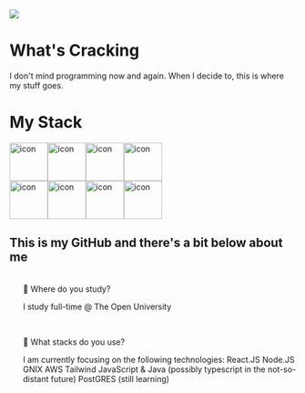 <div class="sauced">
<img src="https://capsule-render.vercel.app/api?type=venom&height=200&color=0089c5&text=Welcome%20To%20My%20Github&fontColor=c1c1c1&fontSize=50&animation=fadeIn&descAlign=56">
<h1>What's Cracking</h1>
I don't mind programming now and again. When I decide to, this is where my stuff goes.
<br>

  <H1> My Stack </H1>
  <div style="display: flex; align-items: flex-start;"><img src="https://techstack-generator.vercel.app/js-icon.svg" alt="icon" width="67" height="67" /><img src="https://techstack-generator.vercel.app/nginx-icon.svg" alt="icon" width="67" height="67" /><img src="https://techstack-generator.vercel.app/mysql-icon.svg" alt="icon" width="67" height="67" /><img src="https://techstack-generator.vercel.app/java-icon.svg" alt="icon" width="67" height="67" /></div><div style="display: flex; align-items: flex-start;"><img src="https://techstack-generator.vercel.app/github-icon.svg" alt="icon" width="67" height="67" /><img src="https://techstack-generator.vercel.app/restapi-icon.svg" alt="icon" width="67" height="67" /><img src="https://techstack-generator.vercel.app/docker-icon.svg" alt="icon" width="67" height="67" /><img src="https://techstack-generator.vercel.app/aws-icon.svg" alt="icon" width="67" height="67" /></div>
<h2 class="saucier">This is my GitHub and there's a bit below about me</h2>
<ul>
  
<br/>
🏫 Where do you study? 
  
I study full-time @ The Open University 

<br/>

🔭  What stacks do you use? 

I am currently focusing on the following technologies: 
React.JS
Node.JS
GNIX
AWS
Tailwind
JavaScript & Java (possibly typescript in the not-so-distant future)
PostGRES (still learning)
